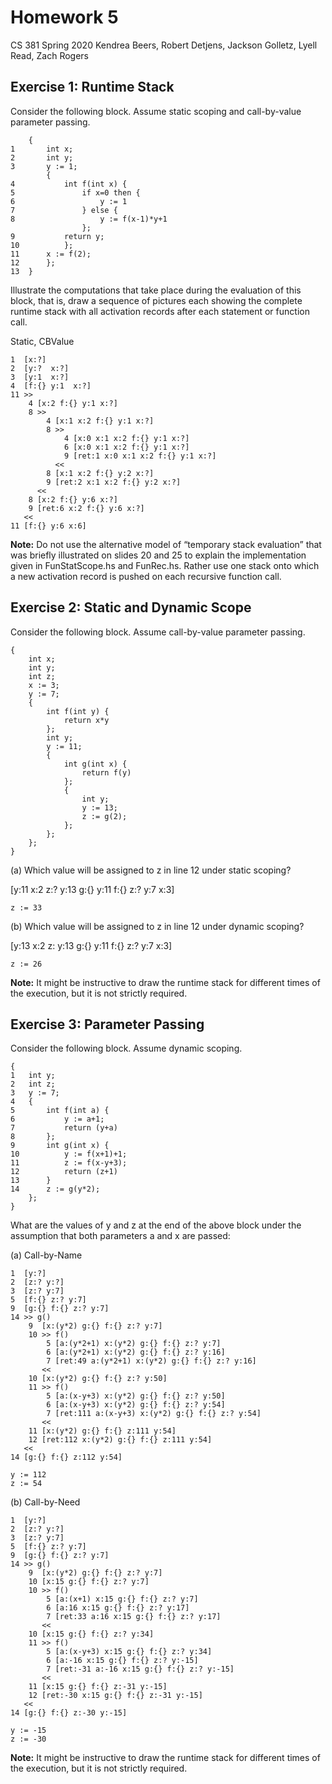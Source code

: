 # Homework 5

CS 381 Spring 2020
Kendrea Beers, Robert Detjens, Jackson Golletz, Lyell Read, Zach Rogers

## Exercise 1: Runtime Stack

Consider the following block. Assume static scoping and call-by-value parameter passing.

```
	{
1		int x;
2		int y;
3		y := 1;
		{
4			int f(int x) {
5				if x=0 then {
6					y := 1
7				} else {
8					y := f(x-1)*y+1
				};
9			return y;
10			};
11		x := f(2);
12		};
13	}
```

Illustrate the computations that take place during the evaluation of this block, that is, draw a sequence of pictures each showing the complete runtime stack with all activation records after each statement or function call.

Static, CBValue

```
1  [x:?]
2  [y:?  x:?]
3  [y:1  x:?]
4  [f:{} y:1  x:?]
11 >>
    4 [x:2 f:{} y:1 x:?]
    8 >>
        4 [x:1 x:2 f:{} y:1 x:?]
        8 >>
            4 [x:0 x:1 x:2 f:{} y:1 x:?]
            6 [x:0 x:1 x:2 f:{} y:1 x:?]
            9 [ret:1 x:0 x:1 x:2 f:{} y:1 x:?]
          <<
        8 [x:1 x:2 f:{} y:2 x:?]
        9 [ret:2 x:1 x:2 f:{} y:2 x:?]
      <<
    8 [x:2 f:{} y:6 x:?]
    9 [ret:6 x:2 f:{} y:6 x:?]
   <<
11 [f:{} y:6 x:6]
```


**Note:** Do not use the alternative model of “temporary stack evaluation” that was briefly illustrated on slides 20 and 25 to explain the implementation given in FunStatScope.hs and FunRec.hs. Rather use one stack onto which a new activation record is pushed on each recursive function call.

## Exercise 2: Static and Dynamic Scope

Consider the following block. Assume call-by-value parameter passing.

```
{
	int x;
	int y;
	int z;
	x := 3;
	y := 7;
	{
		int f(int y) {
			return x*y
		};
		int y;
		y := 11;
		{
			int g(int x) {
				return f(y)
			};
			{
				int y;
				y := 13;
				z := g(2);
			};
		};
	};
}
```

(a) Which value will be assigned to z in line 12 under static scoping?

[y:11 x:2 z:? y:13 g:{} y:11 f:{} z:? y:7 x:3]

```
z := 33
```


(b) Which value will be assigned to z in line 12 under dynamic scoping?

[y:13 x:2 z: y:13 g:{} y:11 f:{} z:? y:7 x:3]

```
z := 26
```

**Note:** It might be instructive to draw the runtime stack for different times of the execution, but it is not strictly required.

## Exercise 3: Parameter Passing

Consider the following block. Assume dynamic scoping.

```
{
1	int y;
2	int z;
3	y := 7;
4	{
5		int f(int a) {
6			y := a+1;
7			return (y+a)
8		};
9		int g(int x) {
10			y := f(x+1)+1;
11			z := f(x-y+3);
12			return (z+1)
13		}
14		z := g(y*2);
	};
}
```

What are the values of y and z at the end of the above block under the assumption that both parameters a and x are passed:

(a) Call-by-Name

```
1  [y:?]
2  [z:? y:?]
3  [z:? y:7]
5  [f:{} z:? y:7]
9  [g:{} f:{} z:? y:7]
14 >> g()
    9  [x:(y*2) g:{} f:{} z:? y:7]
    10 >> f()
        5 [a:(y*2+1) x:(y*2) g:{} f:{} z:? y:7]
        6 [a:(y*2+1) x:(y*2) g:{} f:{} z:? y:16]
        7 [ret:49 a:(y*2+1) x:(y*2) g:{} f:{} z:? y:16]
       <<
    10 [x:(y*2) g:{} f:{} z:? y:50]
    11 >> f()
        5 [a:(x-y+3) x:(y*2) g:{} f:{} z:? y:50]
        6 [a:(x-y+3) x:(y*2) g:{} f:{} z:? y:54]
        7 [ret:111 a:(x-y+3) x:(y*2) g:{} f:{} z:? y:54]
       <<
    11 [x:(y*2) g:{} f:{} z:111 y:54]
    12 [ret:112 x:(y*2) g:{} f:{} z:111 y:54]
   <<
14 [g:{} f:{} z:112 y:54]

y := 112
z := 54
```

(b) Call-by-Need

```
1  [y:?]
2  [z:? y:?]
3  [z:? y:7]
5  [f:{} z:? y:7]
9  [g:{} f:{} z:? y:7]
14 >> g()
    9  [x:(y*2) g:{} f:{} z:? y:7]
    10 [x:15 g:{} f:{} z:? y:7]
    10 >> f()
        5 [a:(x+1) x:15 g:{} f:{} z:? y:7]
        6 [a:16 x:15 g:{} f:{} z:? y:17]
        7 [ret:33 a:16 x:15 g:{} f:{} z:? y:17]
       <<
    10 [x:15 g:{} f:{} z:? y:34]
    11 >> f()
        5 [a:(x-y+3) x:15 g:{} f:{} z:? y:34]
        6 [a:-16 x:15 g:{} f:{} z:? y:-15]
        7 [ret:-31 a:-16 x:15 g:{} f:{} z:? y:-15]
       <<
    11 [x:15 g:{} f:{} z:-31 y:-15]
    12 [ret:-30 x:15 g:{} f:{} z:-31 y:-15]
   <<
14 [g:{} f:{} z:-30 y:-15]

y := -15
z := -30
```

**Note:** It might be instructive to draw the runtime stack for different times of the execution, but it is not strictly required.
